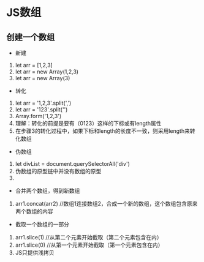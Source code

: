 # JS数组
## 创建一个数组
* 新建
1. let arr = [1,2,3]
2. let arr = new Array(1,2,3)
3. let arr = new Array(3)
* 转化
1. let arr = '1,2,3'.split(',')
2. let arr = '123'.split('')
3. Array.form('1,2,3')
4. 理解：转化的前提是要有（0123）这样的下标或有length属性
5. 在步骤3的转化过程中，如果下标和length的长度不一致，则采用length来转化数组
* 伪数组
1. let divList = document.querySelectorAll('div')
2. 伪数组的原型链中并没有数组的原型
3. 
* 合并两个数组，得到新数组
1. arr1.concat(arr2) //数组1连接数组2，合成一个新的数组，这个数组包含原来两个数组的内容 
* 截取一个数组的一部分
1. arr1.slice(1) //从第二个元素开始截取（第二个元素包含在内）
2. arr1.slice(0) //从第一个元素开始截取（第一个元素包含在内）
3. JS只提供浅拷贝